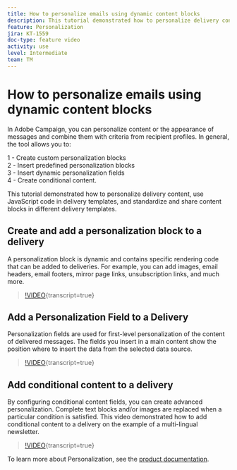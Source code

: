 ```yaml
---
title: How to personalize emails using dynamic content blocks
description: This tutorial demonstrated how to personalize delivery content, use JavaScript code in delivery templates, and standardize and share content blocks in different delivery templates.
feature: Personalization
jira: KT-1559
doc-type: feature video
activity: use
level: Intermediate
team: TM
---
```


# How to personalize emails using dynamic content blocks

In Adobe Campaign, you can personalize content or the appearance of messages and combine them with criteria from recipient profiles. In general, the tool allows you to:

1 - Create custom personalization blocks  
2 - Insert predefined personalization blocks  
3 - Insert dynamic personalization fields  
4 - Create conditional content.

This tutorial demonstrated how to personalize delivery content, use JavaScript code in delivery templates, and standardize and share content blocks in different delivery templates.

## Create and add a personalization block to a delivery

A personalization block is dynamic and contains specific rendering code that can be added to deliveries. For example, you can add images, email headers, email footers, mirror page links, unsubscription links, and much more.

>[!VIDEO](https://video.tv.adobe.com/v/24924?quality=12&learn=on){transcript=true}

## Add a Personalization Field to a Delivery

Personalization fields are used for first-level personalization of the content of delivered messages. The fields you insert in a main content show the position where to insert the data from the selected data source.

>[!VIDEO](https://video.tv.adobe.com/v/24925?quality=12&learn=on){transcript=true}

## Add conditional content to a delivery

By configuring conditional content fields, you can create advanced personalization. Complete text blocks and/or images are replaced when a particular condition is satisfied. This video demonstrated how to add conditional content to a delivery on the example of a multi-lingual newsletter.

>[!VIDEO](https://video.tv.adobe.com/v/24926?quality=12&learn=on){transcript=true}

To learn more about Personalization, see the [product documentation](https://experienceleague.adobe.com/docs/campaign-classic/using/sending-messages/personalizing-deliveries/about-personalization.html?lang=en).

